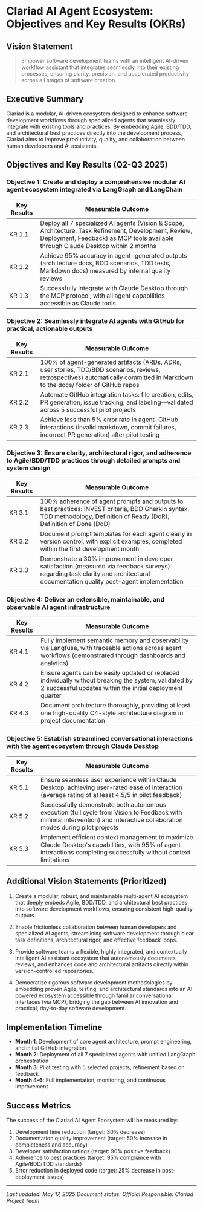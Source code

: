 # Clariad AI Agent Ecosystem: Objectives and Key Results (OKRs)

## Vision Statement

> Empower software development teams with an intelligent AI-driven workflow assistant that integrates seamlessly into their existing processes, ensuring clarity, precision, and accelerated productivity across all stages of software creation.

## Executive Summary

Clariad is a modular, AI-driven ecosystem designed to enhance software development workflows through specialized agents that seamlessly integrate with existing tools and practices. By embedding Agile, BDD/TDD, and architectural best practices directly into the development process, Clariad aims to improve productivity, quality, and collaboration between human developers and AI assistants.

## Objectives and Key Results (Q2-Q3 2025)

### Objective 1: Create and deploy a comprehensive modular AI agent ecosystem integrated via LangGraph and LangChain

| Key Results | Measurable Outcome |
|-------------|-------------------|
| KR 1.1 | Deploy all 7 specialized AI agents (Vision & Scope, Architecture, Task Refinement, Development, Review, Deployment, Feedback) as MCP tools available through Claude Desktop within 2 months |
| KR 1.2 | Achieve 95% accuracy in agent-generated outputs (architecture docs, BDD scenarios, TDD tests, Markdown docs) measured by internal quality reviews |
| KR 1.3 | Successfully integrate with Claude Desktop through the MCP protocol, with all agent capabilities accessible as Claude tools |

### Objective 2: Seamlessly integrate AI agents with GitHub for practical, actionable outputs

| Key Results | Measurable Outcome |
|-------------|-------------------|
| KR 2.1 | 100% of agent-generated artifacts (ARDs, ADRs, user stories, TDD/BDD scenarios, reviews, retrospectives) automatically committed in Markdown to the docs/ folder of GitHub repos |
| KR 2.2 | Automate GitHub integration tasks: file creation, edits, PR generation, issue tracking, and labeling—validated across 5 successful pilot projects |
| KR 2.3 | Achieve less than 5% error rate in agent-GitHub interactions (invalid markdown, commit failures, incorrect PR generation) after pilot testing |

### Objective 3: Ensure clarity, architectural rigor, and adherence to Agile/BDD/TDD practices through detailed prompts and system design

| Key Results | Measurable Outcome |
|-------------|-------------------|
| KR 3.1 | 100% adherence of agent prompts and outputs to best practices: INVEST criteria, BDD Gherkin syntax, TDD methodology, Definition of Ready (DoR), Definition of Done (DoD) |
| KR 3.2 | Document prompt templates for each agent clearly in version control, with explicit examples, completed within the first development month |
| KR 3.3 | Demonstrate a 30% improvement in developer satisfaction (measured via feedback surveys) regarding task clarity and architectural documentation quality post-agent implementation |

### Objective 4: Deliver an extensible, maintainable, and observable AI agent infrastructure

| Key Results | Measurable Outcome |
|-------------|-------------------|
| KR 4.1 | Fully implement semantic memory and observability via Langfuse, with traceable actions across agent workflows (demonstrated through dashboards and analytics) |
| KR 4.2 | Ensure agents can be easily updated or replaced individually without breaking the system; validated by 2 successful updates within the initial deployment quarter |
| KR 4.3 | Document architecture thoroughly, providing at least one high-quality C4-style architecture diagram in project documentation |

### Objective 5: Establish streamlined conversational interactions with the agent ecosystem through Claude Desktop

| Key Results | Measurable Outcome |
|-------------|-------------------|
| KR 5.1 | Ensure seamless user experience within Claude Desktop, achieving user-rated ease of interaction (average rating of at least 4.5/5 in pilot feedback) |
| KR 5.2 | Successfully demonstrate both autonomous execution (full cycle from Vision to Feedback with minimal intervention) and interactive collaboration modes during pilot projects |
| KR 5.3 | Implement efficient context management to maximize Claude Desktop's capabilities, with 95% of agent interactions completing successfully without context limitations |

## Additional Vision Statements (Prioritized)

1. Create a modular, robust, and maintainable multi-agent AI ecosystem that deeply embeds Agile, BDD/TDD, and architectural best practices into software development workflows, ensuring consistent high-quality outputs.

2. Enable frictionless collaboration between human developers and specialized AI agents, streamlining software development through clear task definitions, architectural rigor, and effective feedback loops.

3. Provide software teams a flexible, highly integrated, and contextually intelligent AI assistant ecosystem that autonomously documents, reviews, and enhances code and architectural artifacts directly within version-controlled repositories.

4. Democratize rigorous software development methodologies by embedding proven Agile, testing, and architectural standards into an AI-powered ecosystem accessible through familiar conversational interfaces (via MCP), bridging the gap between AI innovation and practical, day-to-day software development.

## Implementation Timeline

- **Month 1**: Development of core agent architecture, prompt engineering, and initial GitHub integration
- **Month 2**: Deployment of all 7 specialized agents with unified LangGraph orchestration
- **Month 3**: Pilot testing with 5 selected projects, refinement based on feedback
- **Month 4-6**: Full implementation, monitoring, and continuous improvement

## Success Metrics

The success of the Clariad AI Agent Ecosystem will be measured by:

1. Development time reduction (target: 30% decrease)
2. Documentation quality improvement (target: 50% increase in completeness and accuracy)
3. Developer satisfaction ratings (target: 90% positive feedback)
4. Adherence to best practices (target: 95% compliance with Agile/BDD/TDD standards)
5. Error reduction in deployed code (target: 25% decrease in post-deployment issues)

---

*Last updated: May 17, 2025*
*Document status: Official*
*Responsible: Clariad Project Team*
